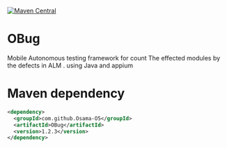 [![Maven Central](https://maven-badges.herokuapp.com/maven-central/com.github.Osama-O5/OBug/badge.svg?style=plastic)](https://maven-badges.herokuapp.com/maven-central/com.github.Osama-O5/OBug)

# OBug
Mobile Autonomous testing framework for count The effected modules by the defects in ALM .
using Java and appium

# Maven dependency
```xml
<dependency>
  <groupId>com.github.Osama-O5</groupId>
  <artifactId>OBug</artifactId>
  <version>1.2.3</version>
</dependency>
    
```

